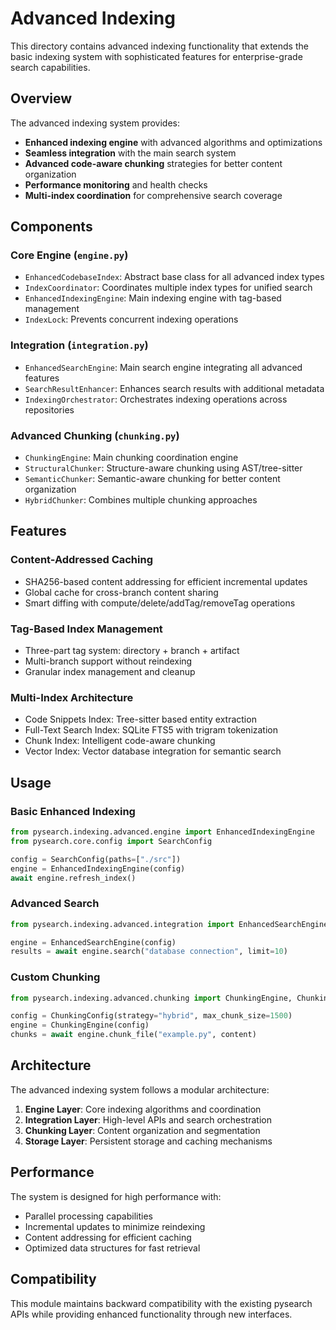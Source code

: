 # Advanced Indexing

This directory contains advanced indexing functionality that extends the basic indexing system with sophisticated features for enterprise-grade search capabilities.

## Overview

The advanced indexing system provides:

- **Enhanced indexing engine** with advanced algorithms and optimizations
- **Seamless integration** with the main search system
- **Advanced code-aware chunking** strategies for better content organization
- **Performance monitoring** and health checks
- **Multi-index coordination** for comprehensive search coverage

## Components

### Core Engine (`engine.py`)

- `EnhancedCodebaseIndex`: Abstract base class for all advanced index types
- `IndexCoordinator`: Coordinates multiple index types for unified search
- `EnhancedIndexingEngine`: Main indexing engine with tag-based management
- `IndexLock`: Prevents concurrent indexing operations

### Integration (`integration.py`)

- `EnhancedSearchEngine`: Main search engine integrating all advanced features
- `SearchResultEnhancer`: Enhances search results with additional metadata
- `IndexingOrchestrator`: Orchestrates indexing operations across repositories

### Advanced Chunking (`chunking.py`)

- `ChunkingEngine`: Main chunking coordination engine
- `StructuralChunker`: Structure-aware chunking using AST/tree-sitter
- `SemanticChunker`: Semantic-aware chunking for better content organization
- `HybridChunker`: Combines multiple chunking approaches

## Features

### Content-Addressed Caching

- SHA256-based content addressing for efficient incremental updates
- Global cache for cross-branch content sharing
- Smart diffing with compute/delete/addTag/removeTag operations

### Tag-Based Index Management

- Three-part tag system: directory + branch + artifact
- Multi-branch support without reindexing
- Granular index management and cleanup

### Multi-Index Architecture

- Code Snippets Index: Tree-sitter based entity extraction
- Full-Text Search Index: SQLite FTS5 with trigram tokenization
- Chunk Index: Intelligent code-aware chunking
- Vector Index: Vector database integration for semantic search

## Usage

### Basic Enhanced Indexing

```python
from pysearch.indexing.advanced.engine import EnhancedIndexingEngine
from pysearch.core.config import SearchConfig

config = SearchConfig(paths=["./src"])
engine = EnhancedIndexingEngine(config)
await engine.refresh_index()
```

### Advanced Search

```python
from pysearch.indexing.advanced.integration import EnhancedSearchEngine

engine = EnhancedSearchEngine(config)
results = await engine.search("database connection", limit=10)
```

### Custom Chunking

```python
from pysearch.indexing.advanced.chunking import ChunkingEngine, ChunkingConfig

config = ChunkingConfig(strategy="hybrid", max_chunk_size=1500)
engine = ChunkingEngine(config)
chunks = await engine.chunk_file("example.py", content)
```

## Architecture

The advanced indexing system follows a modular architecture:

1. **Engine Layer**: Core indexing algorithms and coordination
2. **Integration Layer**: High-level APIs and search orchestration  
3. **Chunking Layer**: Content organization and segmentation
4. **Storage Layer**: Persistent storage and caching mechanisms

## Performance

The system is designed for high performance with:

- Parallel processing capabilities
- Incremental updates to minimize reindexing
- Content addressing for efficient caching
- Optimized data structures for fast retrieval

## Compatibility

This module maintains backward compatibility with the existing pysearch APIs while providing enhanced functionality through new interfaces.
